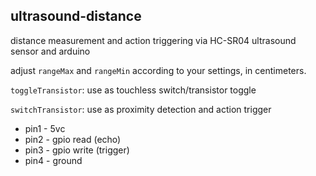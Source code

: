 ## ultrasound-distance
distance measurement and action triggering via HC-SR04 ultrasound sensor and arduino

adjust `rangeMax` and `rangeMin` according to your settings, in centimeters.

`toggleTransistor`: use as touchless switch/transistor toggle 

`switchTransistor`: use as proximity detection and action trigger  

- pin1 - 5vc
- pin2 - gpio read (echo)
- pin3 - gpio write (trigger)
- pin4 - ground
 